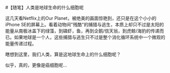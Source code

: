#【随笔】人类是地球生命的什么细胞呢

这几天看Netflix上的Our Planet，被绝美的画面惊艳到，还只是在这个小小的iPhone SE的屏幕上。看着动物间"残酷"的捕猎与逃生，本质上却只不过是太阳的能量从南极冰盖下的绿藻，到磷虾，鱼，再到企鹅/信天翁，到虎鲸/海豹的传递而已。如果地球是一个人，这些捕猎与逃生只不过是整个消化循环系统中一个微观的能量传递过程。

瞎想到这里，我们人类，算是这地球生命上的什么细胞呢？

似乎，真的，更像是癌细胞呢...